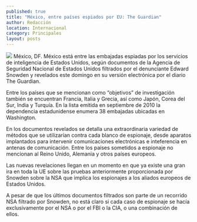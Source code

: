 ```yaml
---
published: true
title: "México, entre países espiados por EU: The Guardian"
author: Redacción
location: Internacional
category: Principales
layout: posts
---
```


![](http://i.imgur.com/sund0Nvm.jpg)
México, DF. México está entre las embajadas espiadas por los servicios de inteligencia de Estados Unidos, según documentos de la Agencia de Seguridad Nacional de Estados Unidos filtrados por el denunciante Edward Snowden y revelados este domingo en su versión electrónica por el diario The Guardian.

Entre los países que se mencionan como “objetivos” de investigación también se encuentran Francia, Italia y Grecia, así como Japón, Corea del Sur, India y Turquía. En la lista emitida en septiembre de 2010 la dependencia estadunidense enumera 38 embajadas ubicadas en Washington.

En los documentos revelados se detalla una extraordinaria variedad de métodos que se utilizarían contra cada blanco de espionaje, desde aparatos implantados para intervenir comunicaciones electrónicas e inteferencia en antenas de comunicación. Entre los países sometidos a espionaje no mencionan al Reino Unido, Alemania y otros países europeos.

Las nuevas revelaciones llegan en un momento en que ya existe una gran ira en toda la UE sobre las pruebas anteriormente proporcionada por Snowden sobre la NSA que implica los espionajes a los aliados europeos de Estados Unidos.

A pesar de que los últimos documentos filtrados son parte de un recorrido NSA filtrado por Snowden, no está claro si cada caso de espionaje se hacía exclusivamente por el NSA o por el FBI o la CIA, o una combinación de ellos.
